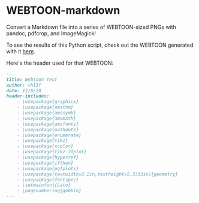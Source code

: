 # WEBTOON-markdown
Convert a Markdown file into a series of WEBTOON-sized PNGs with pandoc, pdfcrop, and ImageMagick!

To see the results of this Python script, check out the WEBTOON generated with it [here](https://www.webtoons.com/en/challenge/webtoons-with-markdown-and-latex/list?title_no=561496).

Here's the header used for that WEBTOON:

```markdown
---
title: Webtoon test
author: thl3f
date: 12/8/20
header-includes:
    - \usepackage{graphicx}
    - \usepackage{amsthm}
    - \usepackage{amssymb}
    - \usepackage{amsmath}
    - \usepackage{amsfonts}
    - \usepackage{mathdots}
    - \usepackage{enumerate}
    - \usepackage{tikz}
    - \usepackage{xcolor}
    - \usepackage{tikz-3dplot}
    - \usepackage{hyperref}
    - \usepackage{ifthen}
    - \usepackage{pgfplots}
    - \usepackage[textwidth=3.2in,textheight=5.3333in]{geometry}
    - \usepackage{fontspec}
    - \setmainfont{Lato}
    - \pagenumbering{gobble}
---
```